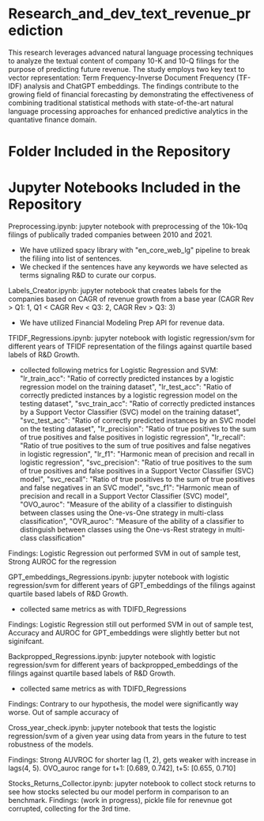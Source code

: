 # Research_and_dev_text_revenue_prediction
This research leverages advanced natural language processing techniques to analyze the textual content of company 10-K and 10-Q filings for the purpose of predicting future revenue. The study employs two key text to vector representation: Term Frequency-Inverse Document Frequency (TF-IDF) analysis and ChatGPT embeddings. The findings contribute to the growing field of financial forecasting by demonstrating the effectiveness of combining traditional statistical methods with state-of-the-art natural language processing approaches for enhanced predictive analytics in the quantative finance domain.

# Folder Included in the Repository 



# Jupyter Notebooks Included in the Repository
Preprocessing.ipynb: jupyter notebook with preprocessing of the 10k-10q filings of publically traded companies between 2010 and 2021.
- We have utilized spacy library with "en_core_web_lg" pipeline to break the filiing into list of sentences.
- We checked if the sentences have any keywords we have selected as terms signaling R&D to curate our corpus.

Labels_Creator.ipynb: jupyter notebook that creates labels for the companies based on CAGR of revenue growth from a base year 
(CAGR Rev > Q1: 1,  Q1 < CAGR Rev < Q3: 2, CAGR Rev > Q3: 3)
- We have utilized Financial Modeling Prep API for revenue data.

TFIDF_Regressions.ipynb: jupyter notebook with logistic regression/svm for different years of TFIDF representation of the filings against quartile based labels of R&D Growth.
- collected following metrics for Logistic Regression and SVM:
"lr_train_acc": "Ratio of correctly predicted instances by a logistic regression model on the training dataset",
"lr_test_acc": "Ratio of correctly predicted instances by a logistic regression model on the testing dataset",
"svc_train_acc": "Ratio of correctly predicted instances by a Support Vector Classifier (SVC) model on the training dataset",
"svc_test_acc": "Ratio of correctly predicted instances by an SVC model on the testing dataset",
"lr_precision": "Ratio of true positives to the sum of true positives and false positives in logistic regression",
"lr_recall": "Ratio of true positives to the sum of true positives and false negatives in logistic regression",
"lr_f1": "Harmonic mean of precision and recall in logistic regression",
"svc_precision": "Ratio of true positives to the sum of true positives and false positives in a Support Vector Classifier (SVC) model",
"svc_recall": "Ratio of true positives to the sum of true positives and false negatives in an SVC model",
"svc_f1": "Harmonic mean of precision and recall in a Support Vector Classifier (SVC) model",
"OVO_auroc": "Measure of the ability of a classifier to distinguish between classes using the One-vs-One strategy in multi-class classification",
"OVR_auroc": "Measure of the ability of a classifier to distinguish between classes using the One-vs-Rest strategy in multi-class classification"

Findings: Logistic Regression out performed SVM in out of sample test, Strong AUROC for the regression

GPT_embeddings_Regressions.ipynb: jupyter notebook with logistic regression/svm for different years of GPT_embeddings of the filings against quartile based labels of R&D Growth.
- collected same metrics as with TDIFD_Regressions

Findings: Logistic Regression still out performed SVM in out of sample test, Accuracy and AUROC for GPT_embeddings were slightly better but not siginifcant.

Backpropped_Regressions.ipynb: jupyter notebook with logistic regression/svm for different years of backpropped_embeddings of the filings against quartile based labels of R&D Growth.
- collected same metrics as with TDIFD_Regressions

Findings: Contrary to our hypothesis, the model were significantly way worse. Out of sample accuracy of 

Cross_year_check.ipynb: jupyter notebook that tests the logistic regression/svm of a given year using data from years in the future to test robustness of the models.

Findings: Strong AUVROC for shorter lag (1, 2), gets weaker with increase in lags(4, 5). OVO_auroc range for t+1: [0.689, 0.742], t+5: [0.655, 0.710]

Stocks_Returns_Collector.ipynb: jupyter notebook to collect stock returns to see how stocks selected bu our model perform in comparison to an benchmark.
Findings: (work in progress), pickle file for renevnue got corrupted, collecting for the 3rd time.



